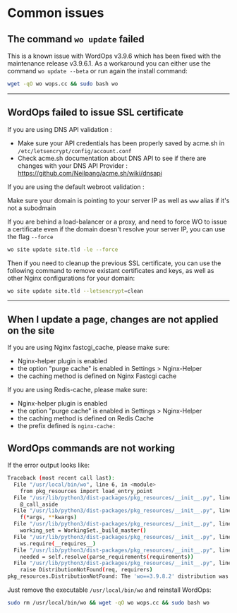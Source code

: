 
# Common issues

## The command `wo update` failed

This is a known issue with WordOps v3.9.6 which has been fixed with the maintenance release v3.9.6.1.
As a workaround you can either use the command `wo update --beta` or run again the install command:

```bash
wget -qO wo wops.cc && sudo bash wo
```

---

## WordOps failed to issue SSL certificate

If you are using DNS API validation :

- Make sure your API credentials has been properly saved by acme.sh in `/etc/letsencrypt/config/account.conf`
- Check acme.sh documentation about DNS API to see if there are changes with your DNS API Provider : https://github.com/Neilpang/acme.sh/wiki/dnsapi

If you are using the default webroot validation :

Make sure your domain is pointing to your server IP as well as `www` alias if it's not a subodmain

If you are behind a load-balancer or a proxy, and need to force WO to issue a certificate even if the domain doesn't resolve your server IP, you can use the flag `--force`

```bash
wo site update site.tld -le --force
```

Then if you need to cleanup the previous SSL certificate, you can use the following command to remove existant certificates and keys, as well as other Nginx configurations for your domain:

```bash
wo site update site.tld --letsencrypt=clean
```

---

## When I update a page, changes are not applied on the site

If you are using Nginx fastcgi_cache, please make sure:

- Nginx-helper plugin is enabled
- the option "purge cache" is enabled in Settings > Nginx-Helper
- the caching method is defined on Nginx Fastcgi cache

If you are using Redis-cache, please make sure:

- Nginx-helper plugin is enabled
- the option "purge cache" is enabled in Settings > Nginx-Helper
- the caching method is defined on Redis Cache
- the prefix defined is `nginx-cache:`

## WordOps commands are not working

If the error output looks like:

```bash
Traceback (most recent call last):
  File "/usr/local/bin/wo", line 6, in <module>
    from pkg_resources import load_entry_point
  File "/usr/lib/python3/dist-packages/pkg_resources/__init__.py", line 3088, in <module>
    @_call_aside
  File "/usr/lib/python3/dist-packages/pkg_resources/__init__.py", line 3072, in _call_aside
    f(*args, **kwargs)
  File "/usr/lib/python3/dist-packages/pkg_resources/__init__.py", line 3101, in _initialize_master_working_set
    working_set = WorkingSet._build_master()
  File "/usr/lib/python3/dist-packages/pkg_resources/__init__.py", line 574, in _build_master
    ws.require(__requires__)
  File "/usr/lib/python3/dist-packages/pkg_resources/__init__.py", line 892, in require
    needed = self.resolve(parse_requirements(requirements))
  File "/usr/lib/python3/dist-packages/pkg_resources/__init__.py", line 778, in resolve
    raise DistributionNotFound(req, requirers)
pkg_resources.DistributionNotFound: The 'wo==3.9.8.2' distribution was not found and is required by the application
```

Just remove the executable `/usr/local/bin/wo` and reinstall WordOps:

```bash
sudo rm /usr/local/bin/wo && wget -qO wo wops.cc && sudo bash wo
```
